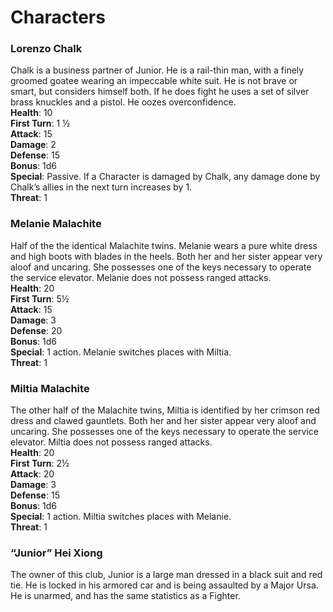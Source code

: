 # Characters

### Lorenzo Chalk
Chalk is a business partner of Junior. He is a rail-thin man, with a finely groomed goatee wearing an impeccable white suit. He is not brave or smart, but considers himself both. If he does fight he uses a set of silver brass knuckles and a pistol. He oozes overconfidence.  
**Health**: 10  
**First Turn**: 1 ½  
**Attack**: 15  
**Damage**: 2  
**Defense**: 15  
**Bonus**: 1d6  
**Special**: Passive. If a Character is damaged by Chalk, any damage done by Chalk’s allies in the next turn increases by 1.  
**Threat**: 1

### Melanie Malachite
Half of the the identical Malachite twins. Melanie wears a pure white dress and high boots with blades in the heels. Both her and her sister appear very aloof and uncaring. She possesses one of the keys necessary to operate the service elevator. Melanie does not possess ranged attacks.  
**Health**: 20  
**First Turn**: 5½  
**Attack**: 15  
**Damage**: 3  
**Defense**: 20  
**Bonus**: 1d6  
**Special**: 1 action. Melanie switches places with Miltia.  
**Threat**: 1

### Miltia Malachite
The other half of the Malachite twins, Miltia is identified by her crimson red dress and clawed gauntlets. Both her and her sister appear very aloof and uncaring. She possesses one of the keys necessary to operate the service elevator. Miltia does not possess ranged attacks.  
**Health**: 20  
**First Turn**: 2½  
**Attack**: 20  
**Damage**: 3  
**Defense**: 15  
**Bonus**: 1d6  
**Special**: 1 action. Miltia switches places with Melanie.  
**Threat**: 1

### “Junior” Hei Xiong
The owner of this club, Junior is a large man dressed in a black suit and red tie. He is locked in his armored car and is being assaulted by a Major Ursa. He is unarmed, and has the same statistics as a Fighter.
